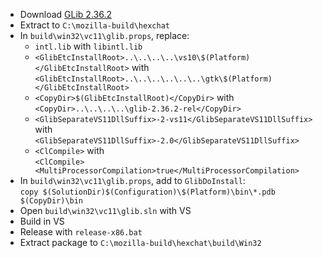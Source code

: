  * Download [GLib 2.36.2](http://ftp.acc.umu.se/pub/gnome/sources/glib/2.36/glib-2.36.2.tar.xz)
 * Extract to `C:\mozilla-build\hexchat`
 * In `build\win32\vc11\glib.props`, replace:
	* `intl.lib` with `libintl.lib`
	* `<GlibEtcInstallRoot>..\..\..\..\vs10\$(Platform)</GlibEtcInstallRoot>` with  
`<GlibEtcInstallRoot>..\..\..\..\..\..\gtk\$(Platform)</GlibEtcInstallRoot>`
	* `<CopyDir>$(GlibEtcInstallRoot)</CopyDir>` with  
`<CopyDir>..\..\..\..\glib-2.36.2-rel</CopyDir>`
	* `<GlibSeparateVS11DllSuffix>-2-vs11</GlibSeparateVS11DllSuffix>` with  
`<GlibSeparateVS11DllSuffix>-2.0</GlibSeparateVS11DllSuffix>`
	* `<ClCompile>` with  
`<ClCompile><MultiProcessorCompilation>true</MultiProcessorCompilation>`
 * In `build\win32\vc11\glib.props`, add to `GlibDoInstall`:  
`copy $(SolutionDir)$(Configuration)\$(Platform)\bin\*.pdb $(CopyDir)\bin`
 * Open `build\win32\vc11\glib.sln` with VS
 * Build in VS
 * Release with `release-x86.bat`
 * Extract package to `C:\mozilla-build\hexchat\build\Win32`
